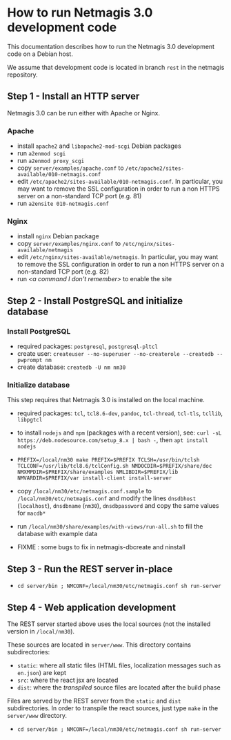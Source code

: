 How to run Netmagis 3.0 development code
========================================

This documentation describes how to run the Netmagis 3.0 
development code on a Debian host.

We assume that development code is located in branch `rest` in the 
netmagis repository.

Step 1 - Install an HTTP server
-------------------------------

Netmagis 3.0 can be run either with Apache or Nginx.

### Apache

  - install `apache2` and `libapache2-mod-scgi` Debian packages
  - run `a2enmod scgi`
  - run `a2enmod proxy_scgi`
  - copy `server/examples/apache.conf` to `/etc/apache2/sites-available/010-netmagis.conf`
  - edit `/etc/apache2/sites-available/010-netmagis.conf`. In 
    particular, you may want to remove the SSL configuration in 
    order to run a non HTTPS server on a non-standard TCP port 
    (e.g. 81)
  - run `a2ensite 010-netmagis.conf`

### Nginx

  - install `nginx` Debian package
  - copy `server/examples/nginx.conf` to `/etc/nginx/sites-available/netmagis`
  - edit `/etc/nginx/sites-available/netmagis`. In particular, you 
    may want to remove the SSL configuration in order to run a non 
    HTTPS server on a non-standard TCP port (e.g. 82)
  - run _<a command I don't remember>_ to enable the site

Step 2 - Install PostgreSQL and initialize database
---------------------------------------------------

### Install PostgreSQL

  - required packages: `postgresql`, `postgresql-pltcl`
  - create user: `createuser --no-superuser --no-createrole --createdb --pwprompt nm`
  - create database: `createdb -U nm nm30`

### Initialize database

This step requires that Netmagis 3.0 is installed on the local 
machine.

  - required packages: `tcl`, `tcl8.6-dev`, `pandoc`, 
    `tcl-thread`, `tcl-tls`, `tcllib`, `libpgtcl`
  - to install `nodejs` and `npm` (packages with a recent 
    version), see:
      `curl -sL https://deb.nodesource.com/setup_8.x | bash -`, 
      then `apt install nodejs`
  - `PREFIX=/local/nm30 make PREFIX=$PREFIX TCLSH=/usr/bin/tclsh TCLCONF=/usr/lib/tcl8.6/tclConfig.sh NMDOCDIR=$PREFIX/share/doc NMXMPDIR=$PREFIX/share/examples NMLIBDIR=$PREFIX/lib NMVARDIR=$PREFIX/var install-client install-server`
  - copy `/local/nm30/etc/netmagis.conf.sample` to 
    `/local/nm30/etc/netmagis.conf` and modify the lines 
    `dnsdbhost` (`localhost`), `dnsdbname` (`nm30`), 
    `dnsdbpassword` and copy the same values for `macdb*`
  - run `/local/nm30/share/examples/with-views/run-all.sh` to fill 
    the database with example data

  - FIXME : some bugs to fix in netmagis-dbcreate and ninstall


Step 3 - Run the REST server in-place
--------------------------------------

  - `cd server/bin ; NMCONF=/local/nm30/etc/netmagis.conf sh run-server`


Step 4 - Web application development
------------------------------------

The REST server started above uses the local sources (not the 
installed version in `/local/nm30`).

These sources are located in `server/www`.  This directory 
contains subdirectories:
  - `static`: where all static files (HTML files, localization 
    messages such as `en.json`) are kept
  - `src`: where the react jsx are located
  - `dist`: where the _transpiled_ source files are located after 
    the build phase

Files are served by the REST server from the `static` and `dist` 
subdirectories. In order to transpile the react sources, just type 
`make` in the `server/www` directory.


  - `cd server/bin ; NMCONF=/local/nm30/etc/netmagis.conf sh run-server`
